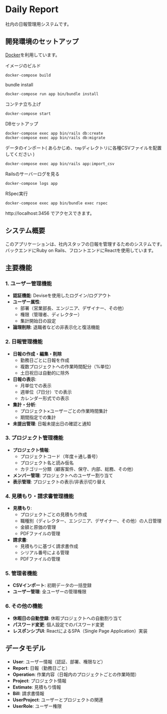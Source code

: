 # Daily Report

社内の日報管理用システムです。

## 開発環境のセットアップ

[Docker](https://www.docker.com/)を利用しています。

イメージのビルド
```
docker-compose build
```

bundle install
```
docker-compose run app bin/bundle install
```

コンテナ立ち上げ
```
docker-compose start
```

DBセットアップ
```
docker-compose exec app bin/rails db:create
docker-compose exec app bin/rails db:migrate
```

データのインポート( あらかじめ、`tmp`ディレクトリに各種CSVファイルを配置してください )
```
docker-compose exec app bin/rails app:import_csv
```

Railsのサーバーログを見る
```
docker-compose logs app
```

RSpec実行
```
docker-compose exec app bin/bundle exec rspec
```

http://localhost:3456 でアクセスできます。

## システム概要

このアプリケーションは、社内スタッフの日報を管理するためのシステムです。バックエンドにRuby on Rails、フロントエンドにReactを使用しています。

## 主要機能

### 1. ユーザー管理機能
- **認証機能**: Deviseを使用したログイン/ログアウト
- **ユーザー属性**:
  - 部署（営業部長、エンジニア、デザイナー、その他）
  - 権限（管理者、ディレクター）
  - 集計開始日の設定
- **論理削除**: 退職者などの非表示化と復活機能

### 2. 日報管理機能
- **日報の作成・編集・削除**
  - 勤務日ごとに日報を作成
  - 複数プロジェクトへの作業時間配分（%単位）
  - 土日祝日は自動的に除外
- **日報の表示**:
  - 月単位での表示
  - 週単位（7日分）での表示
  - カレンダー形式での表示
- **集計・分析**:
  - プロジェクト×ユーザーごとの作業時間集計
  - 期間指定での集計
- **未提出管理**: 日報未提出日の確認と通知

### 3. プロジェクト管理機能
- **プロジェクト情報**:
  - プロジェクトコード（年度＋通し番号）
  - プロジェクト名と読み仮名
  - カテゴリー分類（顧客案件、保守、内部、総務、その他）
- **メンバー管理**: プロジェクトへのユーザー割り当て
- **表示管理**: プロジェクトの表示/非表示切り替え

### 4. 見積もり・請求書管理機能
- **見積もり**:
  - プロジェクトごとの見積もり作成
  - 職種別（ディレクター、エンジニア、デザイナー、その他）の人日管理
  - 金額と原価の管理
  - PDFファイルの管理
- **請求書**:
  - 見積もりに基づく請求書作成
  - シリアル番号による管理
  - PDFファイルの管理

### 5. 管理者機能
- **CSVインポート**: 初期データの一括登録
- **ユーザー管理**: 全ユーザーの管理権限

### 6. その他の機能
- **休暇日の自動登録**: 休暇プロジェクトへの自動割り当て
- **パスワード変更**: 個人設定でのパスワード変更
- **レスポンシブUI**: ReactによるSPA（Single Page Application）実装

## データモデル

- **User**: ユーザー情報（認証、部署、権限など）
- **Report**: 日報（勤務日ごと）
- **Operation**: 作業内容（日報内のプロジェクトごとの作業時間）
- **Project**: プロジェクト情報
- **Estimate**: 見積もり情報
- **Bill**: 請求書情報
- **UserProject**: ユーザーとプロジェクトの関連
- **UserRole**: ユーザー権限

